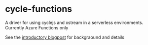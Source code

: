 # cycle-functions
A driver for using cyclejs and xstream in a serverless environments. Currently Azure Functions only 

See the [introductory blogpost](http://opendirective.net/blog/2016/10/exploring-reactive-streams-with-serverless-xstream-cyclejs-and-azure-functions/) for backgraound and details
